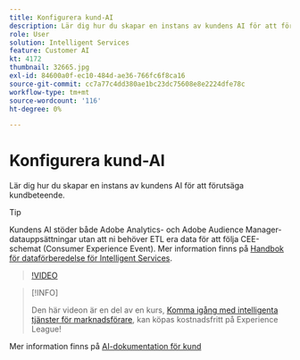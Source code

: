 ```yaml
---
title: Konfigurera kund-AI
description: Lär dig hur du skapar en instans av kundens AI för att förutsäga kundbeteende.
role: User
solution: Intelligent Services
feature: Customer AI
kt: 4172
thumbnail: 32665.jpg
exl-id: 84600a0f-ec10-484d-ae36-766fc6f8ca16
source-git-commit: cc7a77c4dd380ae1bc23dc75608e8e2224dfe78c
workflow-type: tm+mt
source-wordcount: '116'
ht-degree: 0%

---
```


# Konfigurera kund-AI

Lär dig hur du skapar en instans av kundens AI för att förutsäga kundbeteende.

>[!TIP]
>
>Kundens AI stöder både Adobe Analytics- och Adobe Audience Manager-datauppsättningar utan att ni behöver ETL era data för att följa CEE-schemat (Consumer Experience Event). Mer information finns på [Handbok för dataförberedelse för Intelligent Services](https://experienceleague.adobe.com/docs/experience-platform/intelligent-services/data-preparation.html).

>[!VIDEO](https://video.tv.adobe.com/v/32665?quality=12&learn=on)

>[!INFO]
>
> Den här videon är en del av en kurs, [Komma igång med intelligenta tjänster för marknadsförare](https://experienceleague.adobe.com/?recommended=ExperiencePlatform-U-1-2020.1.intelligentservices), kan köpas kostnadsfritt på Experience League!

Mer information finns på [AI-dokumentation för kund](https://experienceleague.adobe.com/docs/experience-platform/intelligent-services/customer-ai/overview.html)

